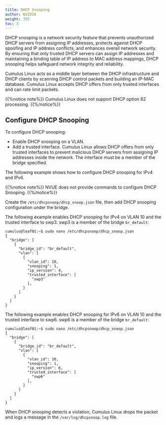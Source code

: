```yaml
---
title: DHCP Snooping
author: NVIDIA
weight: 355
toc: 3
---
```

DHCP snooping is a network security feature that prevents unauthorized DHCP servers from assigning IP addresses, protects against DHCP spoofing and IP address conflicts, and enhances overall network security. By ensuring that only trusted DHCP servers can assign IP addresses and maintaining a binding table of IP address to MAC address mappings, DHCP snooping helps safeguard network integrity and reliability.

Cumulus Linux acts as a middle layer between the DHCP infrastructure and DHCP clients by scanning DHCP control packets and building an IP-MAC database. Cumulus Linux accepts DHCP offers from only trusted interfaces and can rate limit packets.

{{%notice note%}}
Cumulus Linux does not support DHCP option 82 processing.
{{%/notice%}}

## Configure DHCP Snooping

To configure DHCP snooping:
- Enable DHCP snooping on a VLAN.
- Add a trusted interface. Cumulus Linux allows DHCP offers from only trusted interfaces to prevent malicious DHCP servers from assigning IP addresses inside the network. The interface must be a member of the bridge specified.

The following example shows how to configure DHCP snooping for IPv4 and IPv6.

{{%notice note%}}
NVUE does not provide commands to configure DHCP Snooping.
{{%/notice%}}

Create the `/etc/dhcpsnoop/dhcp_snoop.json` file, then add DHCP snooping configuration under the bridge.

The following example enables DHCP snooping for IPv4 on VLAN 10 and the trusted interface to swp3. swp3 is a member of the bridge `br_default`:

```
cumulus@leaf01:~$ sudo nano /etc/dhcpsnoop/dhcp_snoop.json
{
  "bridge": [
    {
      "bridge_id": "br_default",
      "vlan": [
        {
          "vlan_id": 10,
          "snooping": 1,
          "ip_version": 4,
          "trusted_interface": [
            "swp3"
          ],
        }
      ]
    }
  ]
}
```

The following example enables DHCP snooping for IPv6 on VLAN 10 and the trusted interface to swp6. swp6 is a member of the bridge `br_default`:

```
cumulus@leaf01:~$ sudo nano /etc/dhcpsnoop/dhcp_snoop.json
{
  "bridge": [
    {
      "bridge_id": "br_default",
      "vlan": [
        {
          "vlan_id": 10,
          "snooping": 1,
          "ip_version": 6,
          "trusted_interface": [
            "swp6"
          ],
        }
      ]
    }
  ]
}
```

When DHCP snooping detects a violation, Cumulus Linux drops the packet and logs a message in the `/var/log/dhcpsnoop.log` file.
<!--
## Show the DHCP Binding Table

To show the DHCP binding table, run the `net show dhcp-snoop table` command for IPv4 or the `net show dhcp-snoop6 table` command for IPv6. The following example command shows the DHCP binding table for IPv4:

```
cumulus@leaf01:~$ net show dhcp-snoop table
Port VLAN IP        MAC               Lease State Bridge
---- ---- --------- ----------------- ----- ----- ------

swp5 1002 10.0.0.3  00:02:00:00:00:04 7200  ACK   br0

swp5 1000 10.0.1.3  00:02:00:00:00:04 7200  ACK   br0
```
-->